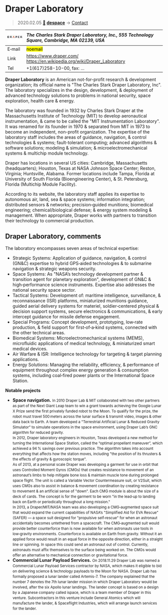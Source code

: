 # Draper Laboratory
> 2020.02.05 **[🚀](../index/index.md) [despace](index.md)** → [Contact](contact.md)

|[![](f/contact/d/draper_lab_logo1_thumb.jpg)](f/contact/d/draper_lab_logo1.png)|*The Charles Stark Draper Laboratory, Inc., 555 Technology Square, Cambridge, MA 02139, USA*|
|:--|:--|
|E‑mail| <mark>noemail</mark> |
|Link| <https://www.draper.com/><br> <https://en.wikipedia.org/wiki/Draper_Laboratory> |
|Tel| +1(617)258-10-00, fax: … |

**Draper Laboratory** is an American not-for-profit research & development organization; its official name is "The Charles Stark Draper Laboratory, Inc". The laboratory specializes in the design, development, & deployment of advanced technology solutions to problems in national security, space exploration, health care & energy.

The laboratory was founded in 1932 by Charles Stark Draper at the Massachusetts Institute of Technology (MIT) to develop aeronautical instrumentation, & came to be called the "MIT Instrumentation Laboratory". It was renamed for its founder in 1970 & separated from MIT in 1973 to become an independent, non-profit organization. The expertise of the laboratory staff includes the areas of guidance, navigation, & control technologies & systems; fault-tolerant computing; advanced algorithms & software solutions; modeling & simulation; & microelectromechanical systems & multichip module technology.

Draper has locations in several US cities: Cambridge, Massachusetts (headquarters); Houston, Texas at NASA Johnson Space Center; Reston, Virginia; Huntsville, Alabama. Former locations include Tampa, Florida at University of South Florida (Bioengineering Center), & St. Petersburg, Florida (Multichip Module Facility).

According to its website, the laboratory staff applies its expertise to autonomous air, land, sea & space systems; information integration; distributed sensors & networks; precision‑guided munitions; biomedical engineering; chemical/biological defense; & energy system modeling & management. When appropriate, Draper works with partners to transition their technology to commercial production.


<p style="page-break-after:always"> </p>

## Draper Laboratory, comments
The laboratory encompasses seven areas of technical expertise:

   - Strategic Systems: Application of guidance, navigation, & control (GN&C) expertise to hybrid GPS‑aided technologies & to submarine navigation & strategic weapons security.
   - Space Systems: As "NASA’s technology development partner & transition agent for planetary exploration", development of GN&C & high‑performance science instruments. Expertise also addresses the national security space sector.
   - Tactical Systems: Development of: maritime intelligence, surveillance, & reconnaissance (ISR) platforms, miniaturized munitions guidance, guided aerial delivery systems for materiel, soldier‑centered physical & decision support systems, secure electronics & communications, & early intercept guidance for missile defense engagement.
   - Special Programs: Concept development, prototyping, low‑rate production, & field support for first‑of‑a‑kind systems, connected with the other technical areas.
   - Biomedical Systems: Microelectromechanical systems (MEMS), microfluidic applications of medical technology, & miniaturized smart medical devices.
   - Air Warfare & ISR: Intelligence technology for targeting & target planning applications.
   - Energy Solutions: Managing the reliability, efficiency, & performance of equipment throughout complex energy generation & consumption systems, including coal‑fired power plants or the International Space Station.

**Notable projects**

   - **Space navigation.** <small>In 2010 Draper Lab & MIT collaborated with two other partners as part of the Next Giant Leap team to win a grant towards achieving the Google Lunar X Prize send the first privately funded robot to the Moon. To qualify for the prize, the robot must travel 500 meters across the lunar surface & transmit video, images & other data back to Earth. A team developed a "Terrestrial Artificial Lunar & Reduced Gravity Simulator" to simulate operations in the space environment, using Draper Lab’s GNC algorithm for reduced gravity.<br> In 2012, Draper laboratory engineers in Houston, Texas developed a new method for turning the International Space Station, called the “optimal propellant maneuver”, which achieved a 94 % savings over previous practice. The algorithm takes into account everything that affects how the station moves, including "the position of its thrusters & the effects of gravity & gyroscopic torque".<br> As of 2013, at a personal scale Draper was developing a garment for use in orbit that uses Controlled Moment Gyros (CMGs) that creates resistance to movement of an astronaut’s limbs to help mitigate bone loss & maintain muscle tone during prolonged space flight. The unit is called a Variable Vector Countermeasure suit, or V2Suit, which uses CMGs also to assist in balance & movement coordination by creating resistance to movement & an artificial sense of "down". Each CMG module is about the size of a deck of cards. The concept is for the garment to be worn "in the lead‑up to landing back on Earth or periodically throughout a long mission."<br> In 2013, a Draper/MIT/NASA team was also developing a CMG‑augmented space suit that would expand the current capabilities of NASA’s "Simplified Aid for EVA Rescue" (SAFER) — a space suit designed for "propulsive self‑rescue" for when an astronaut accidentally becomes untethered from a spacecraft. The CMG‑augmented suit would provide better counterforce than is now available for when astronauts use tools in low‑gravity environments. Counterforce is available on Earth from gravity. Without it an applied force would result in an equal force in the opposite direction, either in a straight line or spinning. In space this could send an astronaut out of control. Currently, astronauts must affix themselves to the surface being worked on. The CMGs would offer an alternative to mechanical connection or gravitational force.</small>
   - **Commercial Lunar Payload Services.** <small>On 2018.11.29 Draper Lab was named a Commercial Lunar Payload Services contractor by NASA, which makes it eligible to bid on delivering science & technology payloads to the Moon for NASA. Draper Lab has formally proposed a lunar lander called Artemis-7. The company explained that the number 7 denotes the 7th lunar lander mission in which Draper Laboratory would be involved, after the six Apollo lunar landings. The lander concept is based on a design by a Japanese company called ispace, which is a team member of Draper in this venture. Subcontractors in this venture include General Atomics which will manufacture the lander, & Spaceflight Industries, which will arrange launch services for the lander.</small>